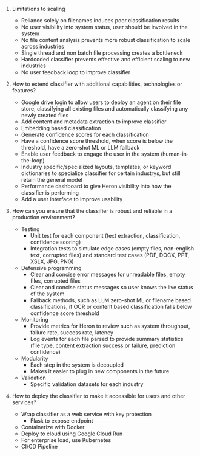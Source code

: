 1) Limitations to scaling
     - Reliance solely on filenames induces poor classification results
     - No user visibility into system status, user should be involved in the system
     - No file content analysis prevents more robust classification to scale across industries
     - Single thread and non batch file processing creates a bottleneck
     - Hardcoded classifier prevents effective and efficient scaling to new industries
     - No user feedback loop to improve classifier


2) How to extend classifier with additional capabilities, technologies or features?
     - Google drive login to allow users to deploy an agent on their file store, classifying all existing files and automatically classifying any newly created files
     - Add content and metadata extraction to improve classifier
     - Embedding based classification
     - Generate confidence scores for each classification
     - Have a confidence score threshold, when score is below the threshold, have a zero-shot ML or LLM fallback
     - Enable user feedback to engage the user in the system (human-in-the-loop)
     - Industry specific/specialized layouts, templates, or keyword dictionaries to specialize classifier for certain industrys, but still retain the general model
     - Performance dashboard to give Heron visibility into how the classifier is performing
     - Add a user interface to improve usability


3) How can you ensure that the classifier is robust and reliable in a production environment?
     - Testing
         - Unit test for each component (text extraction, classification, confidence scoring)
         - Integration tests to simulate edge cases (empty files, non-english text, corrupted files) and standard test cases (PDF, DOCX, PPT, XSLX, JPG, PNG)
     - Defensive programming
         - Clear and concise error messages for unreadable files, empty files, corrupted files
         - Clear and concise status messages so user knows the live status of the system
         - Fallback methods, such as LLM zero-shot ML or filename based classifications, if OCR or content based classification falls below confidence score threshold
     - Monitoring
         - Provide metrics for Heron to review such as system throughput, failure rate, success rate, latency
         - Log events for each file parsed to provide summary statistics (file type, content extraction success or failure, prediction confidence)
     - Modularity
         - Each step in the system is decoupled
         - Makes it easier to plug in new components in the future
     - Validation
         - Specific validation datasets for each industry


4) How to deploy the classifier to make it accessible for users and other services?
     - Wrap classifier as a web service with key protection
         - Flask to expose endpoint 
     - Containerize with Docker
     - Deploy to cloud using Google Cloud Run
     - For enterprise load, use Kubernetes
     - CI/CD Pipeline

